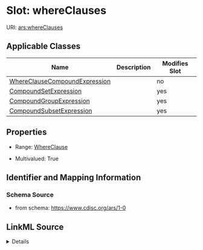 # Slot: whereClauses

URI: [ars:whereClauses](https://www.cdisc.org/ars/1-0/whereClauses)



<!-- no inheritance hierarchy -->




## Applicable Classes

| Name | Description | Modifies Slot |
| --- | --- | --- |
[WhereClauseCompoundExpression](WhereClauseCompoundExpression.md) |  |  no  |
[CompoundSetExpression](CompoundSetExpression.md) |  |  yes  |
[CompoundGroupExpression](CompoundGroupExpression.md) |  |  yes  |
[CompoundSubsetExpression](CompoundSubsetExpression.md) |  |  yes  |







## Properties

* Range: [WhereClause](WhereClause.md)

* Multivalued: True





## Identifier and Mapping Information







### Schema Source


* from schema: https://www.cdisc.org/ars/1-0




## LinkML Source

<details>
```yaml
name: whereClauses
from_schema: https://www.cdisc.org/ars/1-0
rank: 1000
multivalued: true
list_elements_ordered: true
alias: whereClauses
domain_of:
- WhereClauseCompoundExpression
range: WhereClause
inlined: false

```
</details>